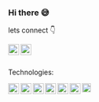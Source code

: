 ### Hi there 😅
lets connect 👇

<a>
</a>
<a href="https://linkedin.com/in/kirubel-zebene">
  <img align="left" alt="Kirubel Zebene - LinkedIn" width="22px" src="https://cdn-icons-png.flaticon.com/512/3536/3536505.png"/>  
</a>
<a href="https://instagram.com/kbehailuzt">
  <img align="left" alt="Kirubel Zebene - Instagram" width="22px" src="https://cdn-icons-png.flaticon.com/512/2111/2111463.png"/>
</a>
<br />
<br />

Technologies:

<a>
</a>
<a>
  <img align="left" alt="Kirubel Zebene - LinkedIn" width="22px" src="https://cdn-icons-png.flaticon.com/512/5968/5968381.png"/>
</a>
<a>
  <img align="left" alt="Kirubel Zebene - Instagram" width="22px" src="https://seeklogo.com/images/R/react-logo-7B3CE81517-seeklogo.com.png"/>
</a>
<a>
  <img align="left" alt="Kirubel Zebene - Instagram" width="22px" src="https://cdn-icons-png.flaticon.com/512/6132/6132222.png"/>
</a>
<a>
  <img align="left" alt="Kirubel Zebene - Instagram" width="22px" src="https://cdn-icons-png.flaticon.com/512/226/226777.png"/>
</a>
<a>
  <img align="left" alt="Kirubel Zebene - Instagram" width="22px" src="https://cdn-icons-png.flaticon.com/512/6132/6132221.png"/>
<a>
  <img align="left" alt="Kirubel Zebene - Instagram" width="22px" src="https://seeklogo.com/images/J/javascript-js-logo-2949701702-seeklogo.com.png"/>
</a>
<a>
  <img align="left" alt="Kirubel Zebene - Instagram" width="18px" src="https://seeklogo.com/images/F/firebase-logo-402F407EE0-seeklogo.com.png"/>
</a>
</a>
<br />
<br />
